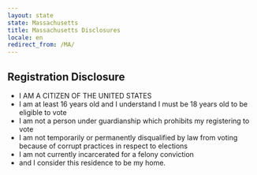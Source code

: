 ```yaml
---
layout: state
state: Massachusetts
title: Massachusetts Disclosures
locale: en
redirect_from: /MA/
---
```


## Registration Disclosure

* I AM A CITIZEN OF THE UNITED STATES
* I am at least 16 years old and I understand I must be 18 years old to be eligible to vote
* I am not a person under guardianship which prohibits my registering to vote
* I am not temporarily or permanently disqualified by law from voting because of corrupt practices in respect to elections
* I am not currently incarcerated for a felony conviction
* and I consider this residence to be my home.
